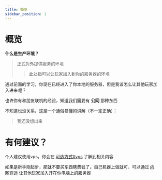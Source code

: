 ```yaml
---
title: 概览
sidebar_position: 1
---
```


# 概览

**什么是生产环境？**

> 正式对外提供服务的环境
>
> >此处指可以让玩家加入到你的服务器的环境

通过前面的学习，你现在已经进入了你本地的服务器，但是我该怎么让其他玩家加入进来呢？

也许你有和朋友联机的经验，知道我们需要有 **公网** 那种东西

不知道也没关系，这是一个通俗易懂的讲解（不一定正确）：

> 我还没想出来

# 有何建议？

个人建议使用vps，你会在 [可选方式#vps](optional-mode.md#vps) 了解到相关内容

如果是新手刚起步，那就不要买东西瞎费钱了，自己机器上做就可，可以通过 [内网穿透](intranet-penetration.md) 让其他玩家加入开在你电脑上的服务器